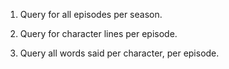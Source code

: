 1.    Query for all episodes per season. 

2.    Query for character lines per episode.

3.    Query all words said per character, per episode.